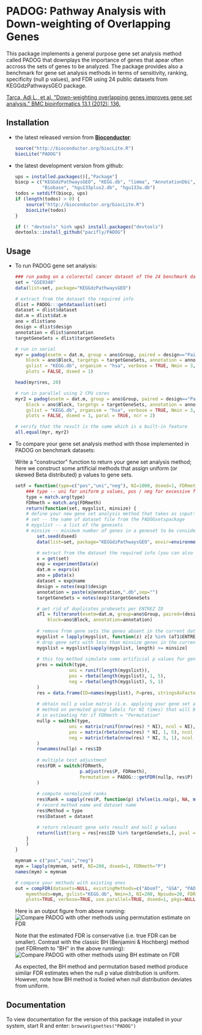 PADOG: Pathway Analysis with Down-weighting of Overlapping Genes
================================================================

This package implements a general purpose gene set 
analysis method called PADOG that downplays the importance of
genes that apear often accross the sets of genes to be
analyzed. The package provides also a benchmark for gene set
analysis methods in terms of sensitivity, ranking, specificity (null p
values), and FDR  using 24 public datasets from KEGGdzPathwaysGEO package.

[Tarca, Adi L., et al. "Down-weighting overlapping genes improves gene set analysis." BMC bioinformatics 13.1 (2012): 136.](http://www.biomedcentral.com/1471-2105/13/136)

Installation
------------

-   the latest released version from [**Bioconductor**](http://www.bioconductor.org/packages/release/bioc/html/PADOG.html):

    ``` r
    source("http://bioconductor.org/biocLite.R")
    biocLite("PADOG")
    ```

-   the latest development version from github:

    ``` r
    ups = installed.packages()[,"Package"]
    biocp = c("KEGGdzPathwaysGEO", "KEGG.db", "limma", "AnnotationDbi", 
              "Biobase", "hgu133plus2.db", "hgu133a.db")
    todos = setdiff(biocp, ups)
    if (length(todos) > 0) {
        source("http://bioconductor.org/biocLite.R")
        biocLite(todos)
    }

    if (! "devtools" %in% ups) install.packages("devtools")
    devtools::install_github("pacifly/PADOG") 
    ```

Usage
------

-   To run PADOG gene set analysis:
    
    ``` r
    ### run padog on a colorectal cancer dataset of the 24 benchmark datasets
    set = "GSE9348"
    data(list=set, package="KEGGdzPathwaysGEO")

    # extract from the dataset the required info
    dlist = PADOG:::getdataaslist(set)
    dataset = dlist$dataset
    dat.m = dlist$dat.m
    ano = dlist$ano
    design = dlist$design
    annotation = dlist$annotation
    targetGeneSets = dlist$targetGeneSets

    # run in serial
    myr = padog(esetm = dat.m, group = ano$Group, paired = design=="Paired",
        block = ano$Block, targetgs = targetGeneSets, annotation = annotation,
        gslist = "KEGG.db", organism = "hsa", verbose = TRUE, Nmin = 3, NI = 200,
        plots = FALSE, dseed = 1)

    head(myr$res, 20)

    # run in parallel using 2 CPU cores
    myr2 = padog(esetm = dat.m, group = ano$Group, paired = design=="Paired",
        block = ano$Block, targetgs = targetGeneSets, annotation = annotation,
        gslist = "KEGG.db", organism = "hsa", verbose = TRUE, Nmin = 3, NI = 200,
        plots = FALSE, dseed = 1, paral = TRUE, ncr = 2)

    # verify that the result is the same which is a built-in feature
    all.equal(myr, myr2)
    ```

-   To compare your gene set analysis method with those implemented in PADOG on benchmark datasets:
    
    Write a "constructor" function to return your gene set analysis method; here we construct
    some artificial methods that assign uniform (or skewed Beta distributed) p values to gene sets.

    ``` r
    setF = function(type=c("pos","uni","neg"), NI=1000, dseed=1, FDRmeth=c("BH","Permutation","holm")) {
        ### type -- uni for uniform p values, pos / neg for excessive false positive / negative 
        type = match.arg(type)
        FDRmeth = match.arg(FDRmeth)
        return(function(set, mygslist, minsize) {
        # define your new gene set analysis method that takes as input:
        # set -- the name of dataset file from the PADOGsetspackage
        # mygslist -- a list of the genesets
        # minsize -- minimum number of genes in a geneset to be considered for analysis 
            set.seed(dseed)
            data(list=set, package="KEGGdzPathwaysGEO", envir=environment())

            # extract from the dataset the required info (you can also use function PADOG:::getdataaslist)
            x = get(set)
            exp = experimentData(x)
            dat.m = exprs(x)
            ano = pData(x)
            dataset = exp@name
            design = notes(exp)$design
            annotation = paste(x@annotation,".db",sep="")
            targetGeneSets = notes(exp)$targetGeneSets

            # get rid of duplicates probesets per ENTREZ ID
            aT1 = filteranot(esetm=dat.m, group=ano$Group, paired=(design == "Paired"),
                block=ano$Block, annotation=annotation)
                
            # remove from gene sets the genes absent in the current dataset
            mygslist = lapply(mygslist, function(z) z[z %in% (aT1$ENTREZID)])
            # drop gene sets with less than minsize genes in the current dataset
            mygslist = mygslist[sapply(mygslist, length) >= minsize]
            
            # this toy method simulate some artificial p values for gene sets
            pres = switch(type,
                        uni = runif(length(mygslist)),
                        pos = rbeta(length(mygslist), 1, 5),
                        neg = rbeta(length(mygslist), 5, 1)
            )
            res = data.frame(ID=names(mygslist), P=pres, stringsAsFactors=FALSE) 
                            
            # obtain null p value matrix (i.e. applying your gene set analysis 
            # method on permuted group labels for NI times) that will be used
            # in estimating fdr if FDRmeth = "Permutation"
            nullp = switch(type,
                        uni = matrix(runif(nrow(res) * NI), ncol = NI),
                        pos = matrix(rbeta(nrow(res) * NI, 1, 5), ncol = NI),
                        neg = matrix(rbeta(nrow(res) * NI, 5, 1), ncol = NI)
            )
            rownames(nullp) = res$ID
            
            # multiple test adjustment        
            res$FDR = switch(FDRmeth,
                            p.adjust(res$P, FDRmeth),
                            Permutation = PADOG:::getFDR(nullp, res$P)
            )
            
            # compute normalized ranks
            res$Rank = sapply(res$P, function(p) ifelse(is.na(p), NA, mean(res$P <= p, na.rm=TRUE) * 100))
            # record method name and dataset name
            res$Method = type
            res$Dataset = dataset

            # return relevant gene sets result and null p values
            return(list(targ = res[res$ID %in% targetGeneSets,], pval = nullp))
        }
        )
    }

    mymnam = c("pos","uni","neg")
    mym = lapply(mymnam, setF, NI=200, dseed=1, FDRmeth="P")
    names(mym) = mymnam

    # compare your methods with existing ones
    out = compFDR(datasets=NULL, existingMethods=c("AbsmT", "GSA", "PADOG"),
        mymethods=mym, gslist="KEGG.db", Nmin=3, NI=200, Npsudo=20, FDRmeth="P", 
        plots=TRUE, verbose=TRUE, use.parallel=TRUE, dseed=1, pkgs=NULL)
    ```

    Here is an output figure from above running:
    ![Compare PADOG with other methods using permutation estimate on FDR](https://cloud.githubusercontent.com/assets/9307923/6652868/b991c0da-ca54-11e4-8d45-e99ee55d0d2e.png)

    Note that the estimated FDR is conservative (i.e. true FDR can be smaller). Contrast with the classic 
    BH (Benjamini & Hochberg) method (set FDRmeth to "BH" in the above running):
    ![Compare PADOG with other methods using BH estimate on FDR](https://cloud.githubusercontent.com/assets/9307923/6652869/bc2888b0-ca54-11e4-96df-85049b9c10a0.png)
    
    As expected, the BH method and permutation based method produce similar FDR estimates when the null p value
    distribution is uniform. However, note how BH method is fooled when null distribution deviates from uniform.

Documentation
-------------

To view documentation for the version of this package installed in your system, start R and enter: 
`browseVignettes("PADOG")`


